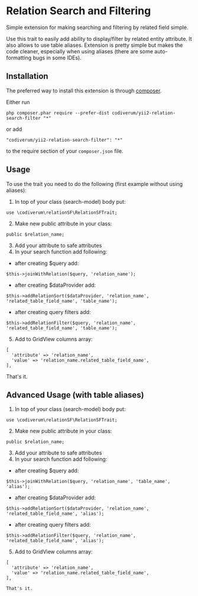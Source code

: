 Relation Search and Filtering
=============================
Simple extension for making searching and filtering by related field simple.

Use this trait to easily add ability to display/filter by related entity attribute. 
It also allows to use table aliases.
Extension is pretty simple but makes the code cleaner, especially when using aliases 
(there are some auto-formatting bugs in some IDEs).

Installation
------------

The preferred way to install this extension is through [composer](http://getcomposer.org/download/).

Either run

```
php composer.phar require --prefer-dist codiverum/yii2-relation-search-filter "*"
```

or add

```
"codiverum/yii2-relation-search-filter": "*"
```

to the require section of your `composer.json` file.


Usage
-----

To use the trait you need to do the following (first example without using aliases):
1. In top of your class (search-model) body put:

```
use \codiverum\relationSF\RelationSFTrait; 
```

2. Make new public attribute in your class:

```
public $relation_name;
```

3. Add your attribute to safe attributes
4. In your search function add following:
  - after creating $query add:

```
$this->joinWithRelation($query, 'relation_name');
```

  - after creating $dataProvider add:

```
$this->addRelationSort($dataProvider, 'relation_name', 'related_table_field_name', 'table_name');
```

  - after creating query filters add:

```
$this->addRelationFilter($query, 'relation_name', 'related_table_field_name', 'table_name');
```

5. Add to GridView columns array:

```
[
  'attribute' => 'relation_name',
  'value' => 'relation_name.related_table_field_name',
],
```

That's it.


Advanced Usage (with table aliases)
-----------------------------------

1. In top of your class (search-model) body put:

```
use \codiverum\relationSF\RelationSFTrait; 
```

2. Make new public attribute in your class:

```
public $relation_name;
```

3. Add your attribute to safe attributes
4. In your search function add following:
  - after creating $query add:

```
$this->joinWithRelation($query, 'relation_name', 'table_name', 'alias');
```

  - after creating $dataProvider add:

```
$this->addRelationSort($dataProvider, 'relation_name', 'related_table_field_name', 'alias');
```

  - after creating query filters add:

```
$this->addRelationFilter($query, 'relation_name', 'related_table_field_name', 'alias');
```

5. Add to GridView columns array:

```
[
  'attribute' => 'relation_name',
  'value' => 'relation_name.related_table_field_name',
],

That's it.